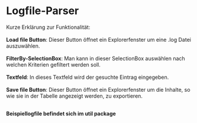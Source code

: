 # Logfile-Parser
Kurze Erklärung zur Funktionalität:<br><br>
<b>Load file Button</b>: Dieser Button öffnet ein Explorerfenster um eine .log Datei auszuwählen.<br><br>
<b>FilterBy-SelectionBox</b>: Man kann in dieser SelectionBox auswählen nach welchen Kriterien gefiltert werden soll.<br><br> 
<b>Textfeld</b>: In dieses Textfeld wird der gesuchte Eintrag eingegeben.<br><br>
<b>Save file Button</b>: Dieser Button öffnet ein Explorerfenster um die Inhalte, so wie sie in der Tabelle angezeigt werden, zu exportieren.<br><br>

<b>Beispiellogfile befindet sich im util package</b>
